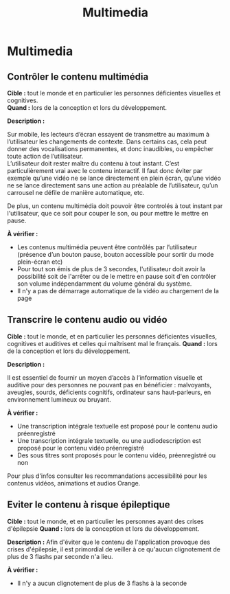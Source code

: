 ﻿---
title: "Multimedia"
---

# Multimedia

## Contrôler le contenu multimédia

**Cible&nbsp;:** tout le monde et en particulier les personnes déficientes visuelles et cognitives.  
**Quand&nbsp;:** lors de la conception et lors du développement.

**Description&nbsp;:** 

Sur mobile, les lecteurs d’écran essayent de transmettre au maximum à l’utilisateur les changements de contexte. Dans certains cas, cela peut donner des vocalisations permanentes, et donc inaudibles, ou empêcher toute action de l’utilisateur.  
L’utilisateur doit rester maître du contenu à tout instant. C’est particulièrement vrai avec le contenu interactif. Il faut donc éviter par exemple qu’une vidéo ne se lance directement en plein écran, qu’une vidéo ne se lance directement sans une action au préalable de l’utilisateur, qu’un carrousel ne défile de manière automatique, etc.

De plus, un contenu multimédia doit pouvoir être controlés à tout instant par l'utilisateur, que ce soit pour couper le son, ou pour mettre le mettre en pause.

**À vérifier&nbsp;:**

- Les contenus multimédia peuvent être contrôlés par l’utilisateur (présence d’un bouton pause, bouton accessible pour sortir du mode plein-écran etc)
- Pour tout son émis de plus de 3 secondes, l'utilisateur doit avoir la possibilité soit de l'arrêter ou de le mettre en pause soit d'en contrôler son volume indépendamment du volume général du système.
- Il n'y a pas de démarrage automatique de la vidéo au chargement de la page


## Transcrire le contenu audio ou vidéo

**Cible&nbsp;:** tout le monde, et en particulier les personnes déficientes visuelles, cognitives et auditives et celles qui maîtrisent mal le français.
**Quand&nbsp;:** lors de la conception et lors du développement.

**Description&nbsp;:** 

Il est essentiel de fournir un moyen d’accès à l’information visuelle et auditive pour des personnes ne pouvant pas en bénéficier : malvoyants, aveugles, sourds, déficients cognitifs, ordinateur sans haut-parleurs, en environnement lumineux ou bruyant.

**À vérifier&nbsp;:**

- Une transcription intégrale textuelle est proposé pour le contenu audio préenregistré
- Une transcription intégrale textuelle, ou une audiodescription est proposé pour le contenu vidéo préenregistré
- Des sous titres sont proposés pour le contenu vidéo, préenregistré ou non

Pour plus d'infos consulter les recommandations accessibilité pour les contenus vidéos, animations et audios Orange.

## Eviter le contenu à risque épileptique

**Cible&nbsp;:** tout le monde, et en particulier les personnes ayant des crises d'épilepsie
**Quand&nbsp;:** lors de la conception et lors du développement.

**Description&nbsp;:** 
Afin d'éviter que le contenu de l'application provoque des crises d'épilepsie, il est primordial de veiller à ce qu'aucun clignotement de plus de 3 flashs par seconde n'a lieu.

**À vérifier&nbsp;:**
- Il n'y a aucun clignotement de plus de 3 flashs à la seconde